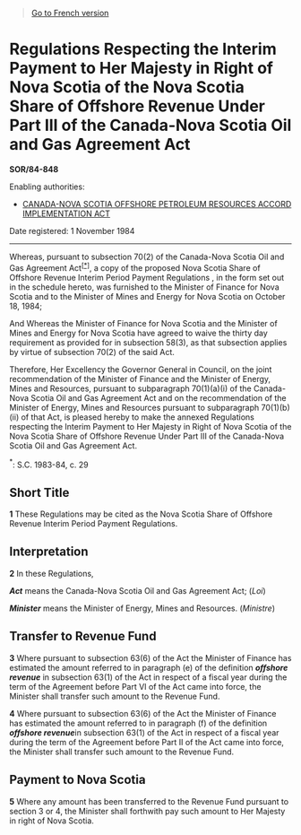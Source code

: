 > [Go to French version](/fr/Règlements/Décrets,%20ordonnances%20et%20règlements%20statutaires/84/848.md)

# Regulations Respecting the Interim Payment to Her Majesty in Right of Nova Scotia of the Nova Scotia Share of Offshore Revenue Under Part III of the Canada-Nova Scotia Oil and Gas Agreement Act

**SOR/84-848**

Enabling authorities: 
- [CANADA-NOVA SCOTIA OFFSHORE PETROLEUM RESOURCES ACCORD IMPLEMENTATION ACT](/en/Acts/Statutes%20of%20Canada/1988/c.%2028.md)

Date registered: 1 November 1984

----------

Whereas, pursuant to subsection 70(2) of the Canada-Nova Scotia Oil and Gas Agreement Act<sup><a href='#footnote1_e'>[*]</a></sup>, a copy of the proposed Nova Scotia Share of Offshore Revenue Interim Period Payment Regulations , in the form set out in the schedule hereto, was furnished to the Minister of Finance for Nova Scotia and to the Minister of Mines and Energy for Nova Scotia on October 18, 1984;

And Whereas the Minister of Finance for Nova Scotia and the Minister of Mines and Energy for Nova Scotia have agreed to waive the thirty day requirement as provided for in subsection 58(3), as that subsection applies by virtue of subsection 70(2) of the said Act.

Therefore, Her Excellency the Governor General in Council, on the joint recommendation of the Minister of Finance and the Minister of Energy, Mines and Resources, pursuant to subparagraph 70(1)(a)(i) of the Canada-Nova Scotia Oil and Gas Agreement Act and on the recommendation of the Minister of Energy, Mines and Resources pursuant to subparagraph 70(1)(b)(ii) of that Act, is pleased hereby to make the annexed Regulations respecting the Interim Payment to Her Majesty in Right of Nova Scotia of the Nova Scotia Share of Offshore Revenue Under Part III of the Canada-Nova Scotia Oil and Gas Agreement Act.

<a name='footnote1_e'><sup>*</sup></a>: S.C. 1983-84, c. 29<br />




## Short Title


**1** These Regulations may be cited as the Nova Scotia Share of Offshore Revenue Interim Period Payment Regulations.




## Interpretation


**2** In these Regulations,

***Act*** means the Canada-Nova Scotia Oil and Gas Agreement Act; (*Loi*)

***Minister*** means the Minister of Energy, Mines and Resources. (*Ministre*)




## Transfer to Revenue Fund


**3** Where pursuant to subsection 63(6) of the Act the Minister of Finance has estimated the amount referred to in paragraph (e) of the definition ***offshore revenue*** in subsection 63(1) of the Act in respect of a fiscal year during the term of the Agreement before Part VI of the Act came into force, the Minister shall transfer such amount to the Revenue Fund.



**4** Where pursuant to subsection 63(6) of the Act the Minister of Finance has estimated the amount referred to in paragraph (f) of the definition ***offshore revenue***in subsection 63(1) of the Act in respect of a fiscal year during the term of the Agreement before Part II of the Act came into force, the Minister shall transfer such amount to the Revenue Fund.




## Payment to Nova Scotia


**5** Where any amount has been transferred to the Revenue Fund pursuant to section 3 or 4, the Minister shall forthwith pay such amount to Her Majesty in right of Nova Scotia.


